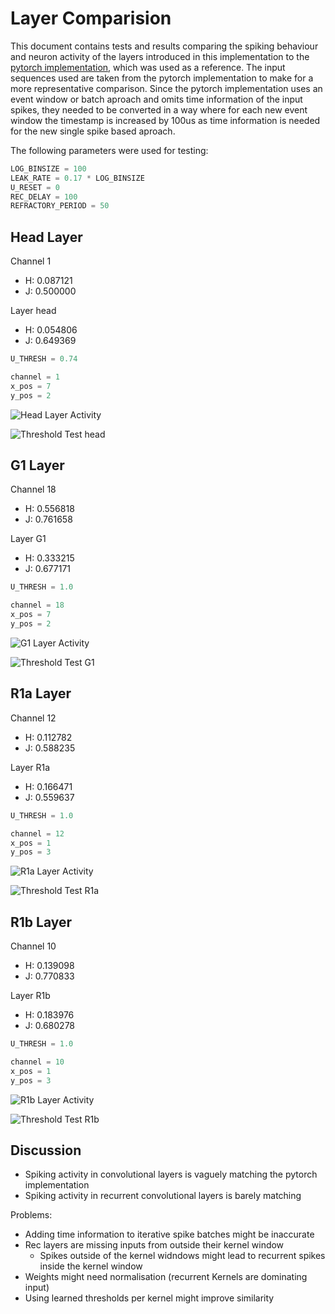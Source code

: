 # Layer Comparision

This document contains tests and results comparing the spiking behaviour and neuron activity of the layers introduced in this implementation to the [pytorch implementation](https://github.com/tudelft/event_flow), which was used as a reference. The input sequences used are taken from the pytorch implementation to make for a more representative comparison. Since the pytorch implementation uses an event window or batch aproach and omits time information of the input spikes, they needed to be converted in a way where for each new event window the timestamp is increased by 100us as time information is needed for the new single spike based aproach.

The following parameters were used for testing:
```python
LOG_BINSIZE = 100
LEAK_RATE = 0.17 * LOG_BINSIZE
U_RESET = 0
REC_DELAY = 100
REFRACTORY_PERIOD = 50
```

## Head Layer

Channel 1
- H: 0.087121
- J: 0.500000

Layer head
- H: 0.054806
- J: 0.649369

```python
U_THRESH = 0.74

channel = 1
x_pos = 7
y_pos = 2
```


![Head Layer Activity](head_out_1_1_1.png)

![Threshold Test head](thresh_head.png)


## G1 Layer

Channel 18
- H: 0.556818
- J: 0.761658

Layer G1
- H: 0.333215
- J: 0.677171

```python
U_THRESH = 1.0

channel = 18
x_pos = 7
y_pos = 2
```

![G1 Layer Activity](G1_out_18_1_1.png)

![Threshold Test G1](thresh_G1.png)

## R1a Layer

Channel 12
- H: 0.112782
- J: 0.588235

Layer R1a
- H: 0.166471
- J: 0.559637


```python
U_THRESH = 1.0

channel = 12
x_pos = 1
y_pos = 3
```

![R1a Layer Activity](R1a_out_12_1_1.png)

![Threshold Test R1a](thresh_R1a.png)


## R1b Layer

Channel 10
- H: 0.139098
- J: 0.770833

Layer R1b
- H: 0.183976
- J: 0.680278

```python
U_THRESH = 1.0

channel = 10
x_pos = 1
y_pos = 3
```

![R1b Layer Activity](R1b_out_10_1_1.png)

![Threshold Test R1b](thresh_R1b.png)

## Discussion

- Spiking activity in convolutional layers is vaguely matching the pytorch implementation
- Spiking activity in recurrent convolutional layers is barely matching

Problems:
- Adding time information to iterative spike batches might be inaccurate
- Rec layers are missing inputs from outside their kernel window
  - Spikes outside of the kernel widndows might lead to recurrent spikes inside the kernel window
- Weights might need normalisation (recurrent Kernels are dominating input)
- Using learned thresholds per kernel might improve similarity